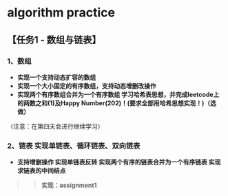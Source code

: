 # algorithm practice
## 【任务1 - 数组与链表】 
### 1、数组 
* **实现一个支持动态扩容的数组**
* **实现一个大小固定的有序数组，支持动态增删改操作**
* **实现两个有序数组合并为一个有序数组 学习哈希表思想，并完成leetcode上的两数之和(1)及Happy Number(202)！(要求全部用哈希思想实现！)（选做）**

（注意：在第四天会进行继续学习）
### 2、链表 实现单链表、循环链表、双向链表
* **支持增删操作 实现单链表反转 实现两个有序的链表合并为一个有序链表 实现求链表的中间结点**

>>**实现：assignment1**


